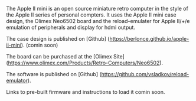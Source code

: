 The Apple II mini is an open source miniature retro computer in the style of the Apple II series of personal compters. It uses the Apple II mini case design, the Olimex Neo6502 board and the reload-emulater for Apple II/+/e emulation of peripherals and display for hdmi output.

The case design is published on [Github] (https://berlonce.github.io/apple-ii-mini). (comin soon)

The board can be purchased at the [Olimex Site] (https://www.olimex.com/Products/Retro-Computers/Neo6502).

The software is published on [Github] (https://github.com/vsladkov/reload-emulator).

Links to pre-built firmware and instructions to load it comin soon.
